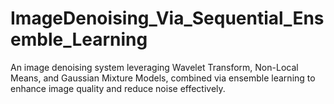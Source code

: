 # ImageDenoising_Via_Sequential_Ensemble_Learning
An image denoising system leveraging Wavelet Transform, Non-Local Means, and Gaussian Mixture Models, combined via ensemble learning to enhance image quality and reduce noise effectively.
